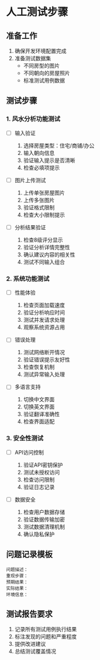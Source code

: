 # 人工测试步骤

## 准备工作
1. 确保开发环境配置完成
2. 准备测试数据集
   - 不同房型的图片
   - 不同朝向的房屋照片
   - 标准测试用例数据

## 测试步骤

### 1. 风水分析功能测试
- [ ] 输入验证
  1. 选择房屋类型：住宅/商铺/办公
  2. 输入朝向信息
  3. 验证输入提示是否清晰
  4. 检查必填项提示

- [ ] 图片上传测试  
  1. 上传单张房屋图片
  2. 上传多张图片
  3. 验证格式限制
  4. 检查大小限制提示

- [ ] 分析结果验证
  1. 检查8级评分显示
  2. 验证分析详情完整性
  3. 确认建议内容的相关性
  4. 测试不同输入组合

### 2. 系统功能测试
- [ ] 性能体验
  1. 检查页面加载速度
  2. 验证分析响应时间
  3. 测试并发请求处理
  4. 观察系统资源占用

- [ ] 错误处理
  1. 测试网络断开情况
  2. 验证错误提示友好性
  3. 检查恢复机制
  4. 测试异常输入处理

- [ ] 多语言支持
  1. 切换中文界面
  2. 切换英文界面
  3. 验证翻译准确性
  4. 检查界面适配

### 3. 安全性测试
- [ ] API访问控制
  1. 验证API密钥保护
  2. 测试未授权访问
  3. 检查访问限制
  4. 验证日志记录

- [ ] 数据安全
  1. 检查用户数据存储
  2. 验证数据传输加密
  3. 测试数据清理机制
  4. 确认隐私保护

## 问题记录模板
```
问题描述：
重现步骤：
预期结果：
实际结果：
环境信息：
```

## 测试报告要求
1. 记录所有测试用例执行结果
2. 标注发现的问题和严重程度
3. 提供改进建议
4. 总结测试覆盖情况